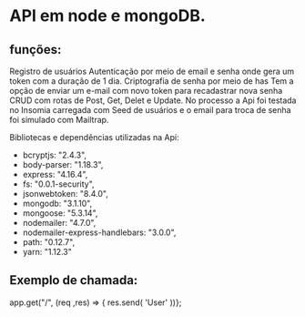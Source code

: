 # API em node e mongoDB.

## funções:
Registro de usuários
Autenticação por meio de email e senha onde gera um token com a duração de 1 dia. 
Criptografia de senha por meio de has
Tem a opção de enviar um e-mail com novo token para recadastrar nova senha
CRUD com rotas de Post, Get, Delet e Update. 
No processo a Api foi testada no Insomia carregada com Seed de usuários 
e o email para troca de senha foi simulado com Mailtrap. 


Bibliotecas e dependências utilizadas na Api:     
- bcryptjs: "2.4.3",
- body-parser: "1.18.3",
- express: "4.16.4",
- fs: "0.0.1-security",
- jsonwebtoken: "8.4.0",
- mongodb: "3.1.10",
- mongoose: "5.3.14",
- nodemailer: "4.7.0",
- nodemailer-express-handlebars: "3.0.0",
- path: "0.12.7",
- yarn: "1.12.3"
    
## Exemplo de chamada: 

app.get("/", (req ,res) => {
res.send( 'User' ))};
    
